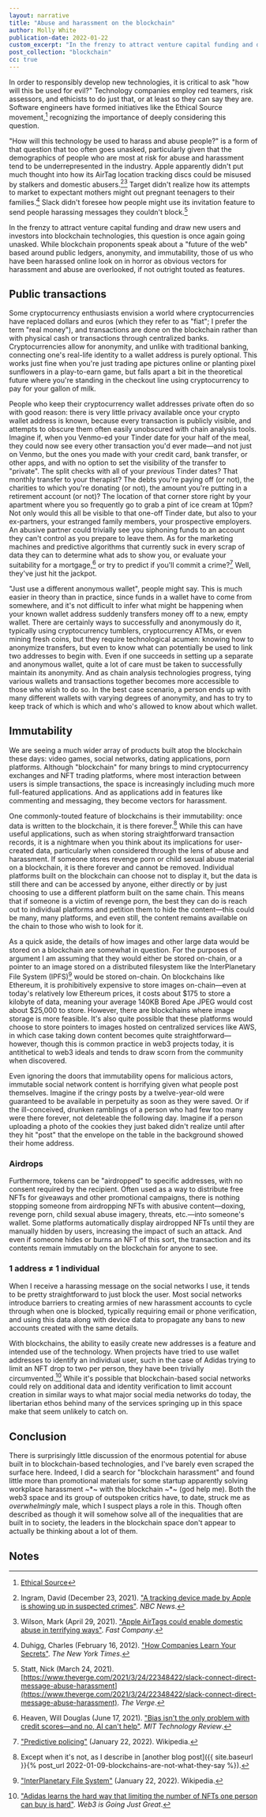 ```yaml
---
layout: narrative
title: "Abuse and harassment on the blockchain"
author: Molly White
publication-date: 2022-01-22
custom_excerpt: "In the frenzy to attract venture capital funding and draw new users and investors into blockchain technologies, \"how will this technology be used to harass and abuse people?\" is going unasked. While blockchain proponents speak about a \"future of the web\" based around public ledgers, anonymity, and immutability, those of us who have been harassed online look on in horror as obvious vectors for harassment and abuse are overlooked, if not outright touted as features." 
post_collection: "blockchain"
cc: true
---
```


In order to responsibly develop new technologies, it is critical to ask "how will this be used for evil?" Technology companies employ red teamers, risk assessors, and ethicists to do just that, or at least so they can say they are. Software engineers have formed initiatives like the Ethical Source movement,[^fn0] recognizing the importance of deeply considering this question.

"How will this technology be used to harass and abuse people?" is a form of that question that too often goes unasked, particularly given that the demographics of people who are most at risk for abuse and harassment tend to be underrepresented in the industry. Apple apparently didn't put much thought into how its AirTag location tracking discs could be misused by stalkers and domestic abusers.[^fn1][^fn2] Target didn't realize how its attempts to market to expectant mothers might out pregnant teenagers to their families.[^fn3] Slack didn't foresee how people might use its invitation feature to send people harassing messages they couldn't block.[^fn4] 

In the frenzy to attract venture capital funding and draw new users and investors into blockchain technologies, this question is once again going unasked. While blockchain proponents speak about a "future of the web" based around public ledgers, anonymity, and immutability, those of us who have been harassed online look on in horror as obvious vectors for harassment and abuse are overlooked, if not outright touted as features. 

## Public transactions

Some cryptocurrency enthusiasts envision a world where cryptocurrencies have replaced dollars and euros (which they refer to as "fiat"; I prefer the term "real money"), and transactions are done on the blockchain rather than with physical cash or transactions through centralized banks. Cryptocurrencies allow for anonymity, and unlike with traditional banking, connecting one's real-life identity to a wallet address is purely optional. This works just fine when you're just trading ape pictures online or planting pixel sunflowers in a play-to-earn game, but falls apart a bit in the theoretical future where you're standing in the checkout line using cryptocurrency to pay for your gallon of milk.

People who keep their cryptocurrency wallet addresses private often do so with good reason: there is very little privacy available once your crypto wallet address is known, because every transaction is publicly visible, and attempts to obscure them often easily unobscured with chain analysis tools. Imagine if, when you Venmo-ed your Tinder date for your half of the meal, they could now see every other transaction you'd ever made—and not just on Venmo, but the ones you made with your credit card, bank transfer, or other apps, and with no option to set the visibility of the transfer to "private". The split checks with all of your *previous* Tinder dates? That monthly transfer to your therapist? The debts you're paying off (or not), the charities to which you're donating (or not), the amount you're putting in a retirement account (or not)? The location of that corner store right by your apartment where you so frequently go to grab a pint of ice cream at 10pm? Not only would this all be visible to that one-off Tinder date, but also to your ex-partners, your estranged family members, your prospective employers. An abusive partner could trivially see you siphoning funds to an account they can't control as you prepare to leave them. As for the marketing machines and predictive algorithms that currently suck in every scrap of data they can to determine what ads to show you, or evaluate your suitability for a mortgage,[^fn5] or try to predict if you'll commit a crime?[^fn6] Well, they've just hit the jackpot.

"Just use a different anonymous wallet", people might say. This is much easier in theory than in practice, since funds in a wallet have to come from somewhere, and it's not difficult to infer what might be happening when your known wallet address suddenly transfers money off to a new, empty wallet. There are certainly ways to successfully and anonymously do it, typically using cryptocurrency tumblers, cryptocurrency ATMs, or even mining fresh coins, but they require technological acumen: knowing how to anonymize transfers, but even to know what can potentially be used to link two addresses to begin with. Even if one succeeds in setting up a separate and anonymous wallet, quite a lot of care must be taken to successfully maintain its anonymity. And as chain analysis technologies progress, tying various wallets and transactions together becomes more accessible to those who wish to do so. In the best case scenario, a person ends up with many different wallets with varying degrees of anonymity, and has to try to keep track of which is which and who's allowed to know about which wallet.

## Immutability

We are seeing a much wider array of products built atop the blockchain these days: video games, social networks, dating applications, porn platforms. Although "blockchain" for many brings to mind cryptocurrency exchanges and NFT trading platforms, where most interaction between users is simple transactions, the space is increasingly including much more full-featured applications. And as applications add in features like commenting and messaging, they become vectors for harassment.

One commonly-touted feature of blockchains is their immutability: once data is written to the blockchain, it is there forever.[^fn8] While this can have useful applications, such as when storing straightforward transaction records, it is a nightmare when you think about its implications for user-created data, particularly when considered through the lens of abuse and harassment. If someone stores revenge porn or child sexual abuse material on a blockchain, it is there forever and cannot be removed. Individual platforms built on the blockchain can choose not to display it, but the data is still there and can be accessed by anyone, either directly or by just choosing to use a different platform built on the same chain. This means that if someone is a victim of revenge porn, the best they can do is reach out to individual platforms and petition them to hide the content—this could be many, many platforms, and even still, the content remains available on the chain to those who wish to look for it.

As a quick aside, the details of how images and other large data would be stored on a blockchain are somewhat in question. For the purposes of argument I am assuming that they would either be stored on-chain, or a pointer to an image stored on a distributed filesystem like the InterPlanetary File System (IPFS)[^fn9] would be stored on-chain. On blockchains like Ethereum, it is prohibitively expensive to store images on-chain—even at today's relatively low Ethereum prices, it costs about $175 to store a kilobyte of data, meaning your average 140KB Bored Ape JPEG would cost about $25,000 to store. However, there are blockchains where image storage is more feasible. It's also quite possible that these platforms would choose to store pointers to images hosted on centralized services like AWS, in which case taking down content becomes quite straightforward—however, though this is common practice in web3 projects today, it is antithetical to web3 ideals and tends to draw scorn from the community when discovered.

Even ignoring the doors that immutability opens for malicious actors, immutable social network content is horrifying given what people post themselves. Imagine if the cringy posts by a twelve-year-old were guaranteed to be available in perpetuity as soon as they were saved. Or if the ill-conceived, drunken ramblings of a person who had few too many were there forever, not deleteable the following day. Imagine if a person uploading a photo of the cookies they just baked didn't realize until after they hit "post" that the envelope on the table in the background showed their home address.

### Airdrops

Furthermore, tokens can be "airdropped" to specific addresses, with no consent required by the recipient. Often used as a way to distribute free NFTs for giveaways and other promotional campaigns, there is nothing stopping someone from airdropping NFTs with abusive content—doxing, revenge porn, child sexual abuse imagery, threats, etc.—into someone's wallet. Some platforms automatically display airdropped NFTs until they are manually hidden by users, increasing the impact of such an attack. And even if someone hides or burns an NFT of this sort, the transaction and its contents remain immutably on the blockchain for anyone to see.

### 1 address ≠ 1 individual

When I receive a harassing message on the social networks I use, it tends to be pretty straightforward to just block the user. Most social networks introduce barriers to creating armies of new harassment accounts to cycle through when one is blocked, typically requiring email or phone verification, and using this data along with device data to propagate any bans to new accounts created with the same details.

With blockchains, the ability to easily create new addresses is a feature and intended use of the technology. When projects have tried to use wallet addresses to identify an individual user, such in the case of Adidas trying to limit an NFT drop to two per person, they have been trivially circumvented.[^fn7] While it's possible that blockchain-based social networks could rely on additional data and identity verification to limit account creation in similar ways to what major social media networks do today, the libertarian ethos behind many of the services springing up in this space make that seem unlikely to catch on.

## Conclusion

There is surprisingly little discussion of the enormous potential for abuse built in to blockchain-based technologies, and I've barely even scraped the surface here. Indeed, I did a search for "blockchain harassment" and found little more than promotional materials for some startup apparently solving workplace harassment  ~\*~ with the blockchain ~\*~ (god help me). Both the web3 space and its group of outspoken critics have, to date, struck me as *overwhelmingly* male, which I suspect plays a role in this. Though often described as though it will somehow solve all of the inequalities that are built in to society, the leaders in the blockchain space don't appear to actually be thinking about a lot of them.

## Notes
[^fn0]: [Ethical Source](https://ethicalsource.dev/principles/)
[^fn1]: Ingram, David (December 23, 2021). ["A tracking device made by Apple is showing up in suspected crimes"](https://www.nbcnews.com/news/apple-airtag-showing-up-crimes-rcna9416). _NBC News_.
[^fn2]: Wilson, Mark (April 29, 2021). ["Apple AirTags could enable domestic abuse in terrifying ways"](https://www.fastcompany.com/90630404/apple-airtags-could-enable-domestic-abuse-in-terrifying-ways). _Fast Company_.
[^fn3]: Duhigg, Charles (February 16, 2012). ["How Companies Learn Your Secrets"](https://www.nytimes.com/2012/02/19/magazine/shopping-habits.html). _The New York Times_.
[^fn4]: Statt, Nick (March 24, 2021). [https://www.theverge.com/2021/3/24/22348422/slack-connect-direct-message-abuse-harassment](https://www.theverge.com/2021/3/24/22348422/slack-connect-direct-message-abuse-harassment). _The Verge_.
[^fn5]: Heaven, Will Douglas (June 17, 2021). ["Bias isn't the only problem with credit scores—and no, AI can't help"](https://www.technologyreview.com/2021/06/17/1026519/racial-bias-noisy-data-credit-scores-mortgage-loans-fairness-machine-learning/). _MIT Technology Review_.
[^fn6]: ["Predictive policing"](https://en.wikipedia.org/wiki/Predictive_policing) (January 22, 2022). Wikipedia.
[^fn7]: ["Adidas learns the hard way that limiting the number of NFTs one person can buy is hard"](https://web3isgoinggreat.com/?id=2021-12-17-2). _Web3 is Going Just Great_.
[^fn8]: Except when it's not, as I describe in [another blog post]({{ site.baseurl }}{% post_url 2022-01-09-blockchains-are-not-what-they-say %}).
[^fn9]: ["InterPlanetary File System"](https://en.wikipedia.org/wiki/InterPlanetary_File_System) (January 22, 2022). Wikipedia.
